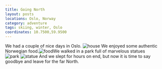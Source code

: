 ```yaml
---
title: Going North
layout: posts
locations: Oslo, Norway
category: adventure
tags: skiing, winter, Oslo
coordinates: 10.7500,59.9500
---
```

We had a couple of nice days in Oslo.
![house](https://www.dropbox.com/s/hk5cldf2u9mv4j5/IMG_20150226_200140~2.jpg?dl=0)
We enjoyed some authentic Norwegian food.![food](https://www.dropbox.com/s/q5w05al7hjc68uj/IMG_20150226_183727~2.jpg?dl=0)We walked in a park full of marvelous statues
![park](https://www.dropbox.com/s/9h4lb0bgkpl2qt8/IMG_20150227_155257.jpg?dl=0)
![statue](https://www.dropbox.com/s/1b0uzcebart4q3w/IMG_20150227_154942~2.jpg?dl=0)
And we slept for hours on end, but now it is time to say goodbye and leave for the far North.
